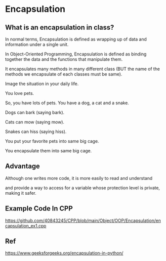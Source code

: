 # Encapsulation
## What is an encapsulation in class?

In normal terms, Encapsulation is defined as wrapping up of data and information under a single unit. 

In Object-Oriented Programming, Encapsulation is defined as binding together the data and the functions that manipulate them.


It encapsulates many methods in many different class (BUT the name of the methods we encapsulate of each classes must be same).

Image the situation in your daily life.

You love pets.

So, you have lots of pets. You have a dog, a cat and a snake.

Dogs can bark (saying bark).

Cats can mow (saying mow).

Snakes can hiss (saying hiss).

You put your favorite pets into same big cage.

You encapsulate them into same big cage.

## Advantage
Although one writes more code, it is more easily to read and understand

and provide a way to access for a variable whose protection level is private, making it safer.

## Example Code In CPP
https://github.com/40843245/CPP/blob/main/Object/OOP/Encapsulation/encapsulation_ex1.cpp

## Ref
https://www.geeksforgeeks.org/encapsulation-in-python/


